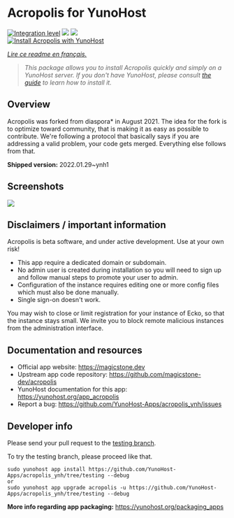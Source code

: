 <!--
N.B.: This README was automatically generated by https://github.com/YunoHost/apps/tree/master/tools/README-generator
It shall NOT be edited by hand.
-->

# Acropolis for YunoHost

[![Integration level](https://dash.yunohost.org/integration/acropolis.svg)](https://dash.yunohost.org/appci/app/acropolis) ![](https://ci-apps.yunohost.org/ci/badges/acropolis.status.svg) ![](https://ci-apps.yunohost.org/ci/badges/acropolis.maintain.svg)  
[![Install Acropolis with YunoHost](https://install-app.yunohost.org/install-with-yunohost.svg)](https://install-app.yunohost.org/?app=acropolis)

*[Lire ce readme en français.](./README_fr.md)*

> *This package allows you to install Acropolis quickly and simply on a YunoHost server.
If you don't have YunoHost, please consult [the guide](https://yunohost.org/#/install) to learn how to install it.*

## Overview

Acropolis was forked from diaspora* in August 2021. The idea for the fork is to optimize toward community, that is making it as easy as possible to contribute. We're following a protocol that basically says if you are addressing a valid problem, your code gets merged. Everything else follows from that.


**Shipped version:** 2022.01.29~ynh1



## Screenshots

![](./doc/screenshots/example.jpg)

## Disclaimers / important information

Acropolis is beta software, and under active development. Use at your own risk!

* This app require a dedicated domain or subdomain.
* No admin user is created during installation so you will need to sign up and follow manual steps to promote your user to admin.
* Configuration of the instance requires editing one or more config files which must also be done manually.
* Single sign-on doesn't work.

You may wish to close or limit registration for your instance of Ecko, so that the instance stays small. We invite you to block remote malicious instances from the administration interface.

## Documentation and resources

* Official app website: https://magicstone.dev
* Upstream app code repository: https://github.com/magicstone-dev/acropolis
* YunoHost documentation for this app: https://yunohost.org/app_acropolis
* Report a bug: https://github.com/YunoHost-Apps/acropolis_ynh/issues

## Developer info

Please send your pull request to the [testing branch](https://github.com/YunoHost-Apps/acropolis_ynh/tree/testing).

To try the testing branch, please proceed like that.
```
sudo yunohost app install https://github.com/YunoHost-Apps/acropolis_ynh/tree/testing --debug
or
sudo yunohost app upgrade acropolis -u https://github.com/YunoHost-Apps/acropolis_ynh/tree/testing --debug
```

**More info regarding app packaging:** https://yunohost.org/packaging_apps